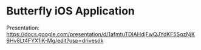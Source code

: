 # Butterfly iOS Application
Presentation: https://docs.google.com/presentation/d/1afmtuTDIAHdjFwQJYdKF5SqzNjK9Hv8Lt4FYX1jK-Mg/edit?usp=drivesdk
